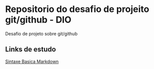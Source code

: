 # Repositorio do desafio de projeito git/github - DIO
Desafio de projeto sobre git/github

## Links de estudo
[Sintaxe Basica Markdown](https://www.markdownguide.org/basic-syntax/)
